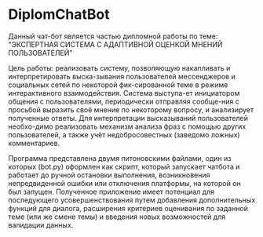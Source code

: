 # DiplomChatBot
Данный чат-бот является частью дипломной работы по теме: "ЭКСПЕРТНАЯ СИСТЕМА С АДАПТИВНОЙ ОЦЕНКОЙ МНЕНИЙ ПОЛЬЗОВАТЕЛЕЙ"

Цель работы: реализовать систему, позволяющую накапливать и интерпретировать выска-зывания пользователей мессенджеров и социальных сетей по некоторой фик-сированной теме в режиме интерактивного взаимодействия. Система выступа-ет инициатором общения с пользователями, периодически отправляя сообще-ния с просьбой выразить своё мнение по некоторому вопросу, и анализирует полученные ответы. Для интерпретации высказываний пользователей необхо-димо реализовать механизм анализа фраз с помощью других пользователей, а также учёт недобросовестных (заведомо ложных) комментариев.

Программа представлена двумя питоновскими файлами, один из которых (bot.py) оформлен как скрипт, который запускает чатбота и работает до ручной остановки выполнения, возникновения непредвиденной ошибки или отключения платформы, на которой он был запущен. Полученное приложение имеет потенциал для последующего усовершенствования путем добавления дополнительных функций для диалога, расширения критериев оценивания по заданной теме (или же смене темы) и введения новых возможностей для валидации данных. 
